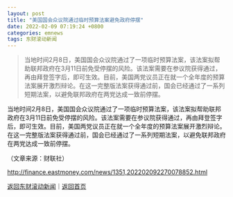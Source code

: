 ```yaml
---
layout: post
title: "美国国会众议院通过临时预算法案避免政府停摆"
date: 2022-02-09 07:19:24 +0800
categories: emnews
tags: 东财滚动新闻
---
```

> 当地时间2月8日，美国国会众议院通过了一项临时预算法案，该法案拟帮助联邦政府在3月11日前免受停摆的风险。该法案需要在参议院获得通过，再由拜登签字后，即可生效。目前，美国两党议员正在就一个全年度的预算法案展开激烈辩论。在这一完整版法案获得通过前，国会已经通过了一系列短期法案，以避免联邦政府在两党达成一致前停摆。

<p>当地时间2月8日，美国国会众议院通过了一项临时预算法案，该法案拟帮助联邦政府在3月11日前免受停摆的风险。该法案需要在参议院获得通过，再由拜登签字后，即可生效。目前，美国两党议员正在就一个全年度的预算法案展开激烈辩论。在这一完整版法案获得通过前，国会已经通过了一系列短期法案，以避免联邦政府在两党达成一致前停摆。</p><p class="em_media">（文章来源：财联社）</p>

<http://finance.eastmoney.com/news/1351,202202092270078852.html>

[返回东财滚动新闻](//finews.withounder.com/emnews/)｜[返回首页](//finews.withounder.com/)